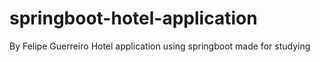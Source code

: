 # springboot-hotel-application
 By Felipe Guerreiro
 Hotel application using springboot made for studying
